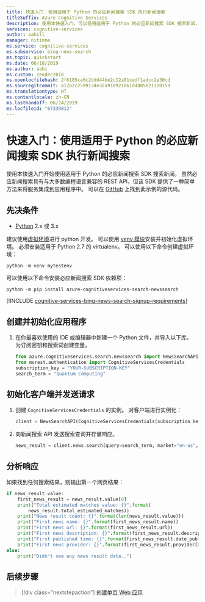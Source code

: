 ```yaml
---
title: 快速入门：使用适用于 Python 的必应新闻搜索 SDK 执行新闻搜索
titleSuffix: Azure Cognitive Services
description: 使用本快速入门，可以使用适用于 Python 的必应新闻搜索 SDK 搜索新闻，并处理响应。
services: cognitive-services
author: aahill
manager: nitinme
ms.service: cognitive-services
ms.subservice: bing-news-search
ms.topic: quickstart
ms.date: 06/18/2019
ms.author: aahi
ms.custom: seodec2018
ms.openlocfilehash: 2f6185ca6c2ddd44be2c12a81cedf1adcc2e30cd
ms.sourcegitcommit: a12b2c2599134e32a910921861d4805e21320159
ms.translationtype: HT
ms.contentlocale: zh-CN
ms.lasthandoff: 06/24/2019
ms.locfileid: "67339012"
---
```

# <a name="quickstart-perform-a-news-search-with-the-bing-news-search-sdk-for-python"></a>快速入门：使用适用于 Python 的必应新闻搜索 SDK 执行新闻搜索

使用本快速入门开始使用适用于 Python 的必应新闻搜索 SDK 搜索新闻。 虽然必应新闻搜索具有与大多数编程语言兼容的 REST API，但该 SDK 提供了一种简单方法来将服务集成到应用程序中。 可以在 [GitHub](https://github.com/Azure-Samples/cognitive-services-python-sdk-samples/blob/master/samples/search/news_search_samples.py) 上找到此示例的源代码。

## <a name="prerequisites"></a>先决条件

* [Python](https://www.python.org/) 2.x 或 3.x

建议使用[虚拟环境](https://docs.python.org/3/tutorial/venv.html)进行 python 开发。 可以使用 [venv 模块](https://pypi.python.org/pypi/virtualenv)安装并初始化虚拟环境。 必须安装适用于 Python 2.7 的 virtualenv。 可以使用以下命令创建虚拟环境：

```console
python -m venv mytestenv
```

可以使用以下命令安装必应新闻搜索 SDK 依赖项：
    
```console
python -m pip install azure-cognitiveservices-search-newssearch
```

[!INCLUDE [cognitive-services-bing-news-search-signup-requirements](../../../includes/cognitive-services-bing-news-search-signup-requirements.md)]

## <a name="create-and-initialize-the-application"></a>创建并初始化应用程序

1. 在你最喜欢使用的 IDE 或编辑器中新建一个 Python 文件，并导入以下库。 为订阅密钥和搜索词创建变量。

    ```python
    from azure.cognitiveservices.search.newssearch import NewsSearchAPI
    from msrest.authentication import CognitiveServicesCredentials
    subscription_key = "YOUR-SUBSCRIPTION-KEY"
    search_term = "Quantum Computing"
    ```

## <a name="initialize-the-client-and-send-a-request"></a>初始化客户端并发送请求

1. 创建 `CognitiveServicesCredentials` 的实例。 对客户端进行实例化：
    
    ```python
    client = NewsSearchAPI(CognitiveServicesCredentials(subscription_key))
    ```

2. 向新闻搜索 API 发送搜索查询并存储响应。

    ```python
    news_result = client.news.search(query=search_term, market="en-us", count=10)
    ```

## <a name="parse-the-response"></a>分析响应

如果找到任何搜索结果，则输出第一个网页结果：

```python
if news_result.value:
    first_news_result = news_result.value[0]
    print("Total estimated matches value: {}".format(
        news_result.total_estimated_matches))
    print("News result count: {}".format(len(news_result.value)))
    print("First news name: {}".format(first_news_result.name))
    print("First news url: {}".format(first_news_result.url))
    print("First news description: {}".format(first_news_result.description))
    print("First published time: {}".format(first_news_result.date_published))
    print("First news provider: {}".format(first_news_result.provider[0].name))
else:
    print("Didn't see any news result data..")
```

## <a name="next-steps"></a>后续步骤

> [!div class="nextstepaction"]
> [创建单页 Web 应用](tutorial-bing-news-search-single-page-app.md)
